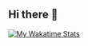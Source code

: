 ## Hi there 👋
  [![My Wakatime Stats](https://github-readme-stats.vercel.app/api/wakatime?username=alexmolt&layout=compact&theme=algolia)](https://github.com/alexmolt)
